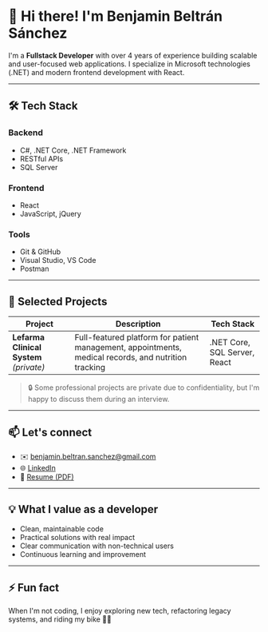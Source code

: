# 👋 Hi there! I'm Benjamin Beltrán Sánchez

I'm a **Fullstack Developer** with over 4 years of experience building scalable and user-focused web applications. I specialize in Microsoft technologies (.NET) and modern frontend development with React.

---

## 🛠 Tech Stack

### Backend
- C#, .NET Core, .NET Framework
- RESTful APIs
- SQL Server

### Frontend
- React
- JavaScript, jQuery

### Tools
- Git & GitHub
- Visual Studio, VS Code
- Postman

---

## 🚀 Selected Projects

| Project | Description | Tech Stack |
|---------|-------------|------------|
| **Lefarma Clinical System** *(private)* | Full-featured platform for patient management, appointments, medical records, and nutrition tracking | .NET Core, SQL Server, React |

> 🔒 Some professional projects are private due to confidentiality, but I'm happy to discuss them during an interview.

---

## 📫 Let's connect

- ✉️ benjamin.beltran.sanchez@gmail.com  
- 🌐 [LinkedIn](https://linkedin.com/in/benjamin-beltrán-sánchez)  
- 📄 [Resume (PDF)](https://github.com/benjaminbs/CV/blob/main/CV-BenjaminBeltranSanchez.pdf)

---

## 💡 What I value as a developer

- Clean, maintainable code
- Practical solutions with real impact
- Clear communication with non-technical users
- Continuous learning and improvement

---

## ⚡ Fun fact

When I'm not coding, I enjoy exploring new tech, refactoring legacy systems, and riding my bike 🚴‍♂️
